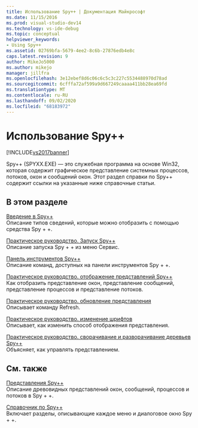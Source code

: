 ```yaml
---
title: Использование Spy++ | Документация Майкрософт
ms.date: 11/15/2016
ms.prod: visual-studio-dev14
ms.technology: vs-ide-debug
ms.topic: conceptual
helpviewer_keywords:
- Using Spy++
ms.assetid: 02769bfa-5679-4ee2-8c6b-27876edb4e8c
caps.latest.revision: 9
author: MikeJo5000
ms.author: mikejo
manager: jillfra
ms.openlocfilehash: 3e12ebef8d6c06c6c5c3c227c5534488970d78ad
ms.sourcegitcommit: 6cfffa72af599a9d667249caaaa411bb28ea69fd
ms.translationtype: MT
ms.contentlocale: ru-RU
ms.lasthandoff: 09/02/2020
ms.locfileid: "68183972"
---
```

# <a name="using-spy"></a>Использование Spy++
[!INCLUDE[vs2017banner](../includes/vs2017banner.md)]

Spy++ (SPYXX.EXE) — это служебная программа на основе Win32, которая содержит графическое представление системных процессов, потоков, окон и сообщений окон. Этот раздел справки по Spy++ содержит ссылки на указанные ниже справочные статьи.  
  
## <a name="in-this-section"></a>В этом разделе  
 [Введение в Spy++](../debugger/introducing-spy-increment.md)  
 Описание типов сведений, которые можно отобразить с помощью средства Spy + +.  
  
 [Практическое руководство. Запуск Spy++](../debugger/how-to-start-spy-increment.md)  
 Описание запуска Spy + + из меню Сервис.  
  
 [Панель инструментов Spy++](../debugger/spy-increment-toolbar.md)  
 Описание команд, доступных на панели инструментов Spy + +.  
  
 [Практическое руководство. отображение представлений Spy++](../debugger/how-to-display-spy-increment-views.md)  
 Как отобразить представление окон, представление сообщений, представление процессов и представление потоков.  
  
 [Практическое руководство. обновление представления](../debugger/how-to-refresh-the-view.md)  
 Описывает команду Refresh.  
  
 [Практическое руководство. изменение шрифтов](../debugger/how-to-change-fonts.md)  
 Описывает, как изменить способ отображения представления.  
  
 [Практическое руководство. сворачивание и разворачивание деревьев Spy++](../debugger/how-to-expand-and-collapse-spy-increment-trees.md)  
 Объясняет, как управлять представлением.  
  
## <a name="related-sections"></a>См. также  
 [Представления Spy++](../debugger/spy-increment-views.md)  
 Описание древовидных представлений окон, сообщений, процессов и потоков в Spy + +.  
  
 [Справочник по Spy++](../debugger/spy-increment-reference.md)  
 Включает разделы, описывающие каждое меню и диалоговое окно Spy + +.
